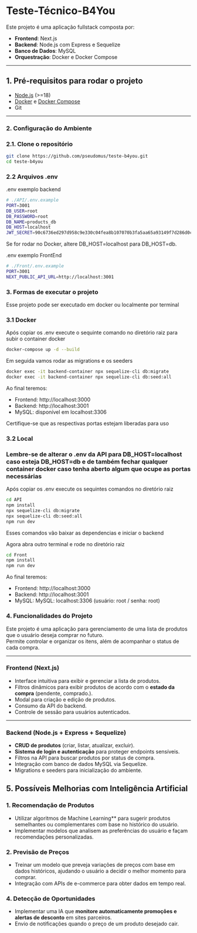 # Teste-Técnico-B4You
Este projeto é uma aplicação fullstack composta por:

- **Frontend**: Next.js  
- **Backend**: Node.js com Express e Sequelize  
- **Banco de Dados**: MySQL  
- **Orquestração**: Docker e Docker Compose  

---

## 1. Pré-requisitos para rodar o projeto

- [Node.js](https://nodejs.org/) (>=18)  
- [Docker](https://www.docker.com/) e [Docker Compose](https://docs.docker.com/compose/)  
- Git

---

###  2. Configuração do Ambiente

###  2.1. Clone o repositório
```bash
git clone https://github.com/pseudomus/teste-b4you.git
cd teste-b4you
```

###  2.2 Arquivos .env

.env exemplo backend
```bash
# ./API/.env.example
PORT=3001
DB_USER=root
DB_PASSWORD=root
DB_NAME=products_db
DB_HOST=localhost
JWT_SECRET=90c6736ed297d958c9e330c04fea8b107070b3fa5aa65a93149f7d286d0c91f12eaaae90cfb85452ad384be7be48a05d6217e53776d841a2e2f644fee35d3843
```
Se for rodar no Docker, altere DB_HOST=localhost para DB_HOST=db.

.env exemplo FrontEnd
```bash
# ./Front/.env.example
PORT=3001
NEXT_PUBLIC_API_URL=http://localhost:3001
```

### 3. Formas de executar o projeto
Esse projeto pode ser executado em docker ou localmente por terminal

### 3.1 Docker

Após copiar os .env execute o sequinte comando no diretório raiz para subir o container docker
```bash
docker-compose up -d --build
```
Em seguida vamos rodar as migrations e os seeders
```bash
docker exec -it backend-container npx sequelize-cli db:migrate
docker exec -it backend-container npx sequelize-cli db:seed:all
```
Ao final teremos:

- Frontend: http://localhost:3000
- Backend: http://localhost:3001
- MySQL: disponível em localhost:3306

Certifique-se que as respectivas portas estejam liberadas para uso

### 3.2 Local
### Lembre-se de alterar o .env da API para DB_HOST=localhost caso esteja DB_HOST=db e de também fechar qualquer container docker caso tenha aberto algum que ocupe as portas necessárias
Após copiar os .env execute os sequintes comandos no diretório raiz
```bash
cd API
npm install
npx sequelize-cli db:migrate
npx sequelize-cli db:seed:all
npm run dev
```
Esses comandos vão baixar as dependencias e iniciar o backend

Agora abra outro terminal e rode no diretório raiz
```bash
cd Front
npm install
npm run dev
```
Ao final teremos: 

- Frontend: http://localhost:3000
- Backend: http://localhost:3001
- MySQL: MySQL: localhost:3306 (usuário: root / senha: root)

###  4. Funcionalidades do Projeto

Este projeto é uma aplicação para gerenciamento de uma lista de produtos que o usuário deseja comprar no futuro.  
Permite controlar e organizar os itens, além de acompanhar o status de cada compra.

---

###  **Frontend (Next.js)**
-  Interface intuitiva para exibir e gerenciar a lista de produtos.  
-  Filtros dinâmicos para exibir produtos de acordo com o **estado da compra** (pendente, comprado.).  
-  Modal para criação e edição de produtos.  
-  Consumo da API do backend.  
-  Controle de sessão para usuários autenticados.

---

###  **Backend (Node.js + Express + Sequelize)**
-  **CRUD de produtos** (criar, listar, atualizar, excluir).  
-  **Sistema de login e autenticação** para proteger endpoints sensíveis.  
-  Filtros na API para buscar produtos por status de compra.  
-  Integração com banco de dados MySQL via Sequelize.  
-  Migrations e seeders para inicialização do ambiente.

## 5. Possíveis Melhorias com Inteligência Artificial

### **1. Recomendação de Produtos**
- Utilizar algoritmos de Machine Learning** para sugerir produtos semelhantes ou complementares com base no histórico do usuário.  
- Implementar modelos que analisem as preferências do usuário e façam recomendações personalizadas.

### **2. Previsão de Preços**
- Treinar um modelo que preveja variações de preços com base em dados históricos, ajudando o usuário a decidir o melhor momento para comprar.  
- Integração com APIs de e-commerce para obter dados em tempo real.

### **4. Detecção de Oportunidades**
- Implementar uma IA que **monitore automaticamente promoções e alertas de desconto** em sites parceiros.  
- Envio de notificações quando o preço de um produto desejado cair.

